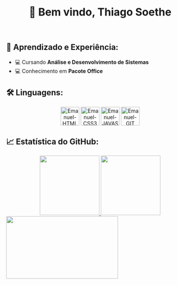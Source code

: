 <h1 align="center">👋 Bem vindo, Thiago Soethe</h1>

<br>

## 📝 Aprendizado e Experiência:
- 💻 Cursando <strong>Análise e Desenvolvimento de Sistemas</strong>
- 💻 Conhecimento em <strong>Pacote Office</strong>

<horas>

## 🛠️ Linguagens:
<div style="display inline_block" align="center">
<img align="center" alt="Emanuel-HTML" height="50" width"40" src="https://cdn.jsdelivr.net/gh/devicons/devicon/icons/html5/html5-plain-wordmark.svg">
<img align="center" alt="Emanuel-CSS3" height="50" width"40" src="https://cdn.jsdelivr.net/gh/devicons/devicon/icons/css3/css3-plain-wordmark.svg">
<img align="center" alt="Emanuel-JAVASCRIPT" height="50" width"40" src="https://cdn.jsdelivr.net/gh/devicons/devicon/icons/javascript/javascript-plain.svg">
<img align="center" alt="Emanuel-GIT" height="50" width"40" src="https://cdn.jsdelivr.net/gh/devicons/devicon@latest/icons/git/git-original-wordmark.svg">
</div>

## 📈 Estatística do GitHub:

<div align="center" border-radius="20px">
<a href="https://github.com/emanueloliveirasenai">
<img height="160em" src="https://github-readme-stats.vercel.app/api?username=emanueloliveirasenai&show_icons=true&theme=dark&include_all_commits=true&count_private=true">
<img height="160em" src="https://github-readme-stats.vercel.app/api/top-langs/?username=emanueloliveirasenai&layout=compact&theme=dark">
</a>
</div>

<img align="center" width="300" height="168" margin= "0 auto" src="https://c.tenor.com/GfSX-u7VGM4AAAAC/coding.gif">
